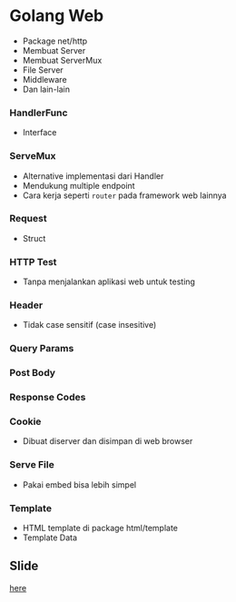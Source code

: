 # Golang Web
- Package net/http
- Membuat Server
- Membuat ServerMux
- File Server
- Middleware
- Dan lain-lain

### HandlerFunc
- Interface

### ServeMux
- Alternative implementasi dari Handler
- Mendukung multiple endpoint
- Cara kerja seperti `router` pada framework web lainnya

### Request
- Struct

### HTTP Test
- Tanpa menjalankan aplikasi web untuk testing

### Header
- Tidak case sensitif (case insesitive)

### Query Params
### Post Body
### Response Codes
### Cookie
- Dibuat diserver dan disimpan di web browser

### Serve File
- Pakai embed bisa lebih simpel

### Template
- HTML template di package html/template
- Template Data

## Slide
<a href="https://docs.google.com/presentation/d/1h_8nk-Ani4SykMq5lhgubzdtAtZfzPce7FHUuAKlwmE/edit#slide=id.p">here</a>
